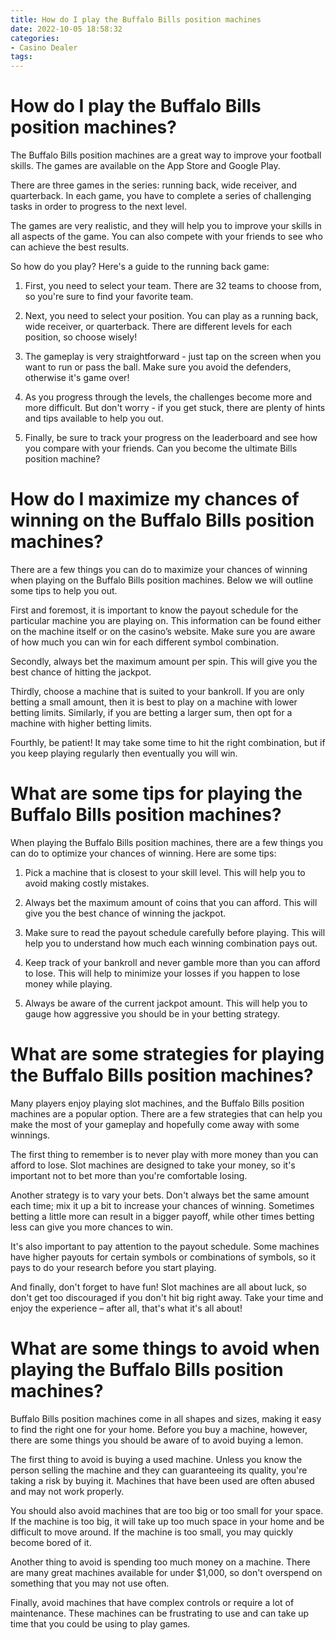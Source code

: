 ```yaml
---
title: How do I play the Buffalo Bills position machines
date: 2022-10-05 18:58:32
categories:
- Casino Dealer
tags:
---
```



#  How do I play the Buffalo Bills position machines?

The Buffalo Bills position machines are a great way to improve your football skills. The games are available on the App Store and Google Play.

There are three games in the series: running back, wide receiver, and quarterback. In each game, you have to complete a series of challenging tasks in order to progress to the next level.

The games are very realistic, and they will help you to improve your skills in all aspects of the game. You can also compete with your friends to see who can achieve the best results.

So how do you play? Here's a guide to the running back game:

1) First, you need to select your team. There are 32 teams to choose from, so you're sure to find your favorite team.

2) Next, you need to select your position. You can play as a running back, wide receiver, or quarterback. There are different levels for each position, so choose wisely!

3) The gameplay is very straightforward - just tap on the screen when you want to run or pass the ball. Make sure you avoid the defenders, otherwise it's game over!

4) As you progress through the levels, the challenges become more and more difficult. But don't worry - if you get stuck, there are plenty of hints and tips available to help you out.

5) Finally, be sure to track your progress on the leaderboard and see how you compare with your friends. Can you become the ultimate Bills position machine?

#  How do I maximize my chances of winning on the Buffalo Bills position machines?

There are a few things you can do to maximize your chances of winning when playing on the Buffalo Bills position machines. Below we will outline some tips to help you out.

First and foremost, it is important to know the payout schedule for the particular machine you are playing on. This information can be found either on the machine itself or on the casino’s website. Make sure you are aware of how much you can win for each different symbol combination.

Secondly, always bet the maximum amount per spin. This will give you the best chance of hitting the jackpot.

Thirdly, choose a machine that is suited to your bankroll. If you are only betting a small amount, then it is best to play on a machine with lower betting limits. Similarly, if you are betting a larger sum, then opt for a machine with higher betting limits.

Fourthly, be patient! It may take some time to hit the right combination, but if you keep playing regularly then eventually you will win.

#  What are some tips for playing the Buffalo Bills position machines?

When playing the Buffalo Bills position machines, there are a few things you can do to optimize your chances of winning. Here are some tips:

1. Pick a machine that is closest to your skill level. This will help you to avoid making costly mistakes.

2. Always bet the maximum amount of coins that you can afford. This will give you the best chance of winning the jackpot.

3. Make sure to read the payout schedule carefully before playing. This will help you to understand how much each winning combination pays out.

4. Keep track of your bankroll and never gamble more than you can afford to lose. This will help to minimize your losses if you happen to lose money while playing.

5. Always be aware of the current jackpot amount. This will help you to gauge how aggressive you should be in your betting strategy.

#  What are some strategies for playing the Buffalo Bills position machines?

Many players enjoy playing slot machines, and the Buffalo Bills position machines are a popular option. There are a few strategies that can help you make the most of your gameplay and hopefully come away with some winnings.

The first thing to remember is to never play with more money than you can afford to lose. Slot machines are designed to take your money, so it's important not to bet more than you're comfortable losing.

Another strategy is to vary your bets. Don't always bet the same amount each time; mix it up a bit to increase your chances of winning. Sometimes betting a little more can result in a bigger payoff, while other times betting less can give you more chances to win.

It's also important to pay attention to the payout schedule. Some machines have higher payouts for certain symbols or combinations of symbols, so it pays to do your research before you start playing.

And finally, don't forget to have fun! Slot machines are all about luck, so don't get too discouraged if you don't hit big right away. Take your time and enjoy the experience – after all, that's what it's all about!

#  What are some things to avoid when playing the Buffalo Bills position machines?

Buffalo Bills position machines come in all shapes and sizes, making it easy to find the right one for your home. Before you buy a machine, however, there are some things you should be aware of to avoid buying a lemon.

The first thing to avoid is buying a used machine. Unless you know the person selling the machine and they can guaranteeing its quality, you're taking a risk by buying it. Machines that have been used are often abused and may not work properly.

You should also avoid machines that are too big or too small for your space. If the machine is too big, it will take up too much space in your home and be difficult to move around. If the machine is too small, you may quickly become bored of it.

Another thing to avoid is spending too much money on a machine. There are many great machines available for under $1,000, so don't overspend on something that you may not use often.

Finally, avoid machines that have complex controls or require a lot of maintenance. These machines can be frustrating to use and can take up time that you could be using to play games.